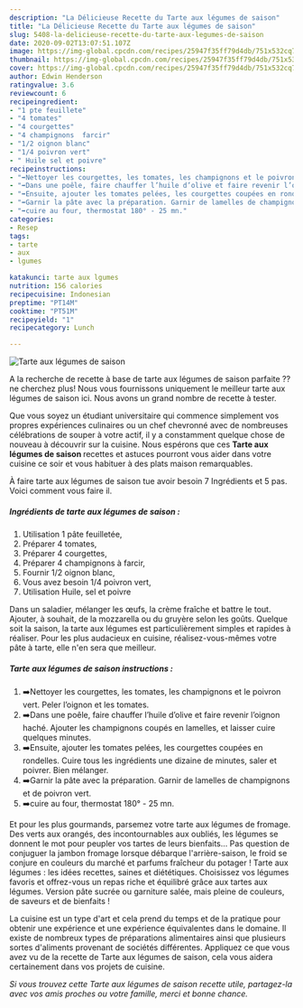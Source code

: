 ```yaml
---
description: "La Délicieuse Recette du Tarte aux légumes de saison"
title: "La Délicieuse Recette du Tarte aux légumes de saison"
slug: 5408-la-delicieuse-recette-du-tarte-aux-legumes-de-saison
date: 2020-09-02T13:07:51.107Z
image: https://img-global.cpcdn.com/recipes/25947f35ff79d4db/751x532cq70/tarte-aux-legumes-de-saison-photo-principale-de-la-recette.jpg
thumbnail: https://img-global.cpcdn.com/recipes/25947f35ff79d4db/751x532cq70/tarte-aux-legumes-de-saison-photo-principale-de-la-recette.jpg
cover: https://img-global.cpcdn.com/recipes/25947f35ff79d4db/751x532cq70/tarte-aux-legumes-de-saison-photo-principale-de-la-recette.jpg
author: Edwin Henderson
ratingvalue: 3.6
reviewcount: 6
recipeingredient:
- "1 pte feuillete"
- "4 tomates"
- "4 courgettes"
- "4 champignons  farcir"
- "1/2 oignon blanc"
- "1/4 poivron vert"
- " Huile sel et poivre"
recipeinstructions:
- "➡️Nettoyer les courgettes, les tomates, les champignons et le poivron vert. Peler l’oignon et les tomates."
- "➡️Dans une poêle, faire chauffer l’huile d’olive et faire revenir l’oignon haché. Ajouter les champignons coupés en lamelles, et laisser cuire quelques minutes."
- "➡️Ensuite, ajouter les tomates pelées, les courgettes coupées en rondelles. Cuire tous les ingrédients une dizaine de minutes, saler et poivrer. Bien mélanger."
- "➡️Garnir la pâte avec la préparation. Garnir de lamelles de champignons et de poivron vert."
- "➡️cuire au four, thermostat 180° - 25 mn."
categories:
- Resep
tags:
- tarte
- aux
- lgumes

katakunci: tarte aux lgumes 
nutrition: 156 calories
recipecuisine: Indonesian
preptime: "PT14M"
cooktime: "PT51M"
recipeyield: "1"
recipecategory: Lunch

---
```



![Tarte aux légumes de saison](https://img-global.cpcdn.com/recipes/25947f35ff79d4db/751x532cq70/tarte-aux-legumes-de-saison-photo-principale-de-la-recette.jpg)

A la recherche de recette à base de tarte aux légumes de saison parfaite ?? ne cherchez plus! Nous vous fournissons uniquement le meilleur tarte aux légumes de saison ici. Nous avons un grand nombre de recette à tester.

Que vous soyez un étudiant universitaire qui commence simplement vos propres expériences culinaires ou un chef chevronné avec de nombreuses célébrations de souper à votre actif, il y a constamment quelque chose de nouveau à découvrir sur la cuisine. Nous espérons que ces <strong> Tarte aux légumes de saison </strong> recettes et astuces pourront vous aider dans votre cuisine ce soir et vous habituer à des plats maison remarquables.

<!--inarticleads1-->

À faire tarte aux légumes de saison tue avoir besoin 7 Ingrédients et 5 pas. Voici comment vous faire il.

##### Ingrédients de tarte aux légumes de saison :

1. Utilisation 1 pâte feuilletée,
1. Préparer 4 tomates,
1. Préparer 4 courgettes,
1. Préparer 4 champignons à farcir,
1. Fournir 1/2 oignon blanc,
1. Vous avez besoin 1/4 poivron vert,
1. Utilisation  Huile, sel et poivre


Dans un saladier, mélanger les œufs, la crème fraîche et battre le tout. Ajouter, à souhait, de la mozzarella ou du gruyère selon les goûts. Quelque soit la saison, la tarte aux légumes est particulièrement simples et rapides à réaliser. Pour les plus audacieux en cuisine, réalisez-vous-mêmes votre pâte à tarte, elle n&#39;en sera que meilleur. 

<!--inarticleads2-->

##### Tarte aux légumes de saison instructions :

1. ➡️Nettoyer les courgettes, les tomates, les champignons et le poivron vert. Peler l’oignon et les tomates.
1. ➡️Dans une poêle, faire chauffer l’huile d’olive et faire revenir l’oignon haché. Ajouter les champignons coupés en lamelles, et laisser cuire quelques minutes.
1. ➡️Ensuite, ajouter les tomates pelées, les courgettes coupées en rondelles. Cuire tous les ingrédients une dizaine de minutes, saler et poivrer. Bien mélanger.
1. ➡️Garnir la pâte avec la préparation. Garnir de lamelles de champignons et de poivron vert.
1. ➡️cuire au four, thermostat 180° - 25 mn.


Et pour les plus gourmands, parsemez votre tarte aux légumes de fromage. Des verts aux orangés, des incontournables aux oubliés, les légumes se donnent le mot pour peupler vos tartes de leurs bienfaits… Pas question de conjuguer la jambon fromage lorsque débarque l&#39;arrière-saison, le froid se conjure en couleurs du marché et parfums fraîcheur du potager ! Tarte aux légumes : les idées recettes, saines et diététiques. Choisissez vos légumes favoris et offrez-vous un repas riche et équilibré grâce aux tartes aux légumes. Version pâte sucrée ou garniture salée, mais pleine de couleurs, de saveurs et de bienfaits ! 

<!--inarticleads1-->

<p>
La cuisine est un type d'art et cela prend du temps et de la pratique pour obtenir une expérience et une expérience équivalentes dans le domaine. Il existe de nombreux types de préparations alimentaires ainsi que plusieurs sortes d'aliments provenant de sociétés différentes. Appliquez ce que vous avez vu de la recette de Tarte aux légumes de saison, cela vous aidera certainement dans vos projets de cuisine.
</p>

<p>
<i>Si vous trouvez cette Tarte aux légumes de saison recette utile, partagez-la avec vos amis proches ou votre famille, merci et bonne chance.</i>
</p>
